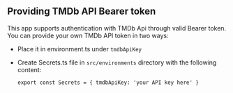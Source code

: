 ## Providing TMDb API Bearer token 
This app supports authentication with TMDb Api through valid Bearer token.  
You can provide your own TMDb API token in two ways:
* Place it in environment.ts under `tmdbApiKey`
* Create Secrets.ts file in `src/environments` directory with the following content:
  
  `export const Secrets = {
    tmdbApiKey: 'your API key here'
  }`
